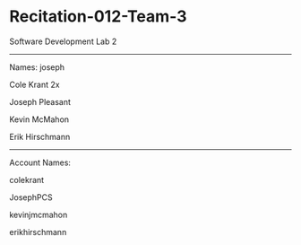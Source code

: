 # Recitation-012-Team-3
Software Development Lab 2

-----
Names: joseph

Cole Krant 2x

Joseph Pleasant

Kevin McMahon

Erik Hirschmann


-----
Account Names:

colekrant

JosephPCS

kevinjmcmahon

erikhirschmann
